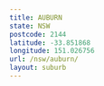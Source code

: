 ```yaml
---
title: AUBURN
state: NSW
postcode: 2144
latitude: -33.851868
longitude: 151.026756
url: /nsw/auburn/
layout: suburb
---
```

